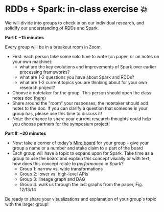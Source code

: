 # RDDs + Spark: in-class exercise 💥

We will divide into groups to check in on our individual research, and solidify our understanding of RDDs and Spark. 

**Part I: ~15 minutes** 

Every group will be in a breakout room in Zoom. 
- First: each person take some solo time to write (on paper, or on notes on your own machine):
  - what are the key evolutions and improvements of Spark over earlier processing frameworks?
  - what are 1-2 questions you have about Spark and RDDs?
  - what are 1-2 current topics you are thinking about for your own research project?
- Choose a notetaker for the group. This person should open the class notes doc ([here](https://pad.riseup.net/p/4bH2z-2-BeDAz9blQlT_-keep))
- Share around the "room" your responses; the notetaker should add notes to the doc. If you can clarify a question that someone in your group has, please use this time to discuss it!
- Note: the chance to share your current research thoughts could help you choose partners for the symposium project!

**Part II: ~20 minutes**

- Now: take a corner of today's [Miro board](https://miro.com/app/board/uXjVNqatGC0=/) for your group - give your group a name or a number and stake claim to a part of the board
- Each group will have a topic to expand upon for Spark. Take time as a group to use the board and explain this concept visually or with text; how does this concept relate to _performance_ in Spark?
  - Group 1: narrow vs. wide transformations
  - Group 2: lower vs. high-level APIs
  - Group 3: lineage graph and DAG
  - Group 4: walk us through the last graphs from the paper, Fig. 12/13/14

Be ready to share your visualizations and explanation of your group's topic with the larger group! 
